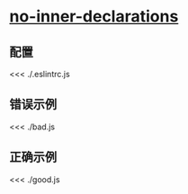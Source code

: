 # [no-inner-declarations](https://eslint.org/docs/rules/no-inner-declarations)

## 配置

<<< ./.eslintrc.js

## 错误示例

<<< ./bad.js

## 正确示例

<<< ./good.js
